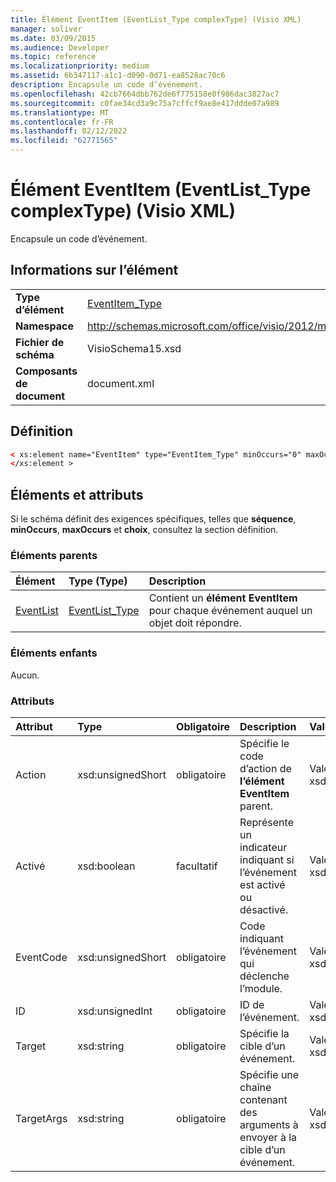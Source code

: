 ```yaml
---
title: Élément EventItem (EventList_Type complexType) (Visio XML)
manager: soliver
ms.date: 03/09/2015
ms.audience: Developer
ms.topic: reference
ms.localizationpriority: medium
ms.assetid: 6b347117-a1c1-d090-0d71-ea8528ac70c6
description: Encapsule un code d’événement.
ms.openlocfilehash: 42cb7664dbb762de6f775158e0f986dac3827ac7
ms.sourcegitcommit: c0fae34cd3a9c75a7cffcf9ae8e417ddde07a989
ms.translationtype: MT
ms.contentlocale: fr-FR
ms.lasthandoff: 02/12/2022
ms.locfileid: "62771565"
---
```

# <a name="eventitem-element-eventlist_type-complextype-visio-xml"></a>Élément EventItem (EventList_Type complexType) (Visio XML)

Encapsule un code d’événement.
  
## <a name="element-information"></a>Informations sur l’élément

|||
|:-----|:-----|
|**Type d’élément** <br/> |[EventItem_Type](eventitem_type-complextypevisio-xml.md) <br/> |
|**Namespace** <br/> |http://schemas.microsoft.com/office/visio/2012/main  <br/> |
|**Fichier de schéma** <br/> |VisioSchema15.xsd  <br/> |
|**Composants de document** <br/> |document.xml  <br/> |
   
## <a name="definition"></a>Définition

```XML
< xs:element name="EventItem" type="EventItem_Type" minOccurs="0" maxOccurs="unbounded" >
</xs:element >
```

## <a name="elements-and-attributes"></a>Éléments et attributs

Si le schéma définit des exigences spécifiques, telles que **séquence**, **minOccurs**, **maxOccurs** et **choix**, consultez la section définition. 
  
### <a name="parent-elements"></a>Éléments parents

|**Élément**|**Type (Type)**|**Description**|
|:-----|:-----|:-----|
|[EventList](eventlist-element-visiodocument_type-complextypevisio-xml.md) <br/> |[EventList_Type](eventlist_type-complextypevisio-xml.md) <br/> |Contient un **élément EventItem** pour chaque événement auquel un objet doit répondre. |
   
### <a name="child-elements"></a>Éléments enfants

Aucun.
  
### <a name="attributes"></a>Attributs

|**Attribut**|**Type**|**Obligatoire**|**Description**|**Valeurs possibles**|
|:-----|:-----|:-----|:-----|:-----|
|Action  <br/> |xsd:unsignedShort  <br/> |obligatoire  <br/> |Spécifie le code d’action de **l’élément EventItem** parent. |Valeurs du type xsd:unsignedShort. |
|Activé  <br/> |xsd:boolean  <br/> |facultatif  <br/> |Représente un indicateur indiquant si l’événement est activé ou désactivé. |Valeurs du type xsd:boolean. |
|EventCode  <br/> |xsd:unsignedShort  <br/> |obligatoire  <br/> |Code indiquant l’événement qui déclenche l’module. |Valeurs du type xsd:unsignedShort. |
|ID  <br/> |xsd:unsignedInt  <br/> |obligatoire  <br/> |ID de l’événement. |Valeurs du type xsd:unsignedInt. |
|Target  <br/> |xsd:string  <br/> |obligatoire  <br/> |Spécifie la cible d’un événement. |Valeurs du type xsd:string. |
|TargetArgs  <br/> |xsd:string  <br/> |obligatoire  <br/> |Spécifie une chaîne contenant des arguments à envoyer à la cible d’un événement. |Valeurs du type xsd:string. |
   

